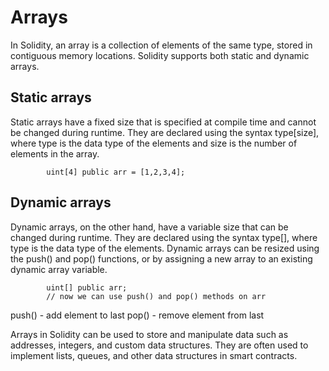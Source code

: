 # Arrays
In Solidity, an array is a collection of elements of the same type, stored in contiguous memory locations. Solidity supports both static and dynamic arrays.

## Static arrays
Static arrays have a fixed size that is specified at compile time and cannot be changed during runtime. They are declared using the syntax type[size], where type is the data type of the elements and size is the number of elements in the array.

```
		uint[4] public arr = [1,2,3,4];
```

## Dynamic arrays
Dynamic arrays, on the other hand, have a variable size that can be changed during runtime. They are declared using the syntax type[], where type is the data type of the elements. Dynamic arrays can be resized using the push() and pop() functions, or by assigning a new array to an existing dynamic array variable.

```
		uint[] public arr;
		// now we can use push() and pop() methods on arr
```

push() - add element to last
pop() - remove element from last



Arrays in Solidity can be used to store and manipulate data such as addresses, integers, and custom data structures. They are often used to implement lists, queues, and other data structures in smart contracts.